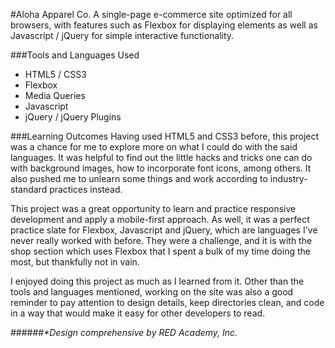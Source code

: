 #Aloha Apparel Co.
A single-page e-commerce site optimized for all browsers, with features such as Flexbox for displaying elements as well as Javascript / jQuery for simple interactive functionality.

###Tools and Languages Used
* HTML5 / CSS3
* Flexbox
* Media Queries
* Javascript
* jQuery / jQuery Plugins

###Learning Outcomes
Having used HTML5 and CSS3 before, this project was a chance for me to explore more on what I could do with the said languages. It was helpful to find out the little hacks and tricks one can do with background images, how to incorporate font icons, among others. It also pushed me to unlearn some things and work according to industry-standard practices instead.

This project was a great opportunity to learn and practice responsive development and apply a mobile-first approach. As well, it was a perfect practice slate for Flexbox, Javascript and jQuery, which are languages I've never really worked with before. They were a challenge, and it is with the shop section which uses Flexbox that I spent a bulk of my time doing the most, but thankfully not in vain.

I enjoyed doing this project as much as I learned from it. Other than the tools and languages mentioned, working on the site was also a good reminder to pay attention to design details, keep directories clean, and code in a way that would make it easy for other developers to read.






######_*Design comprehensive by RED Academy, Inc._
